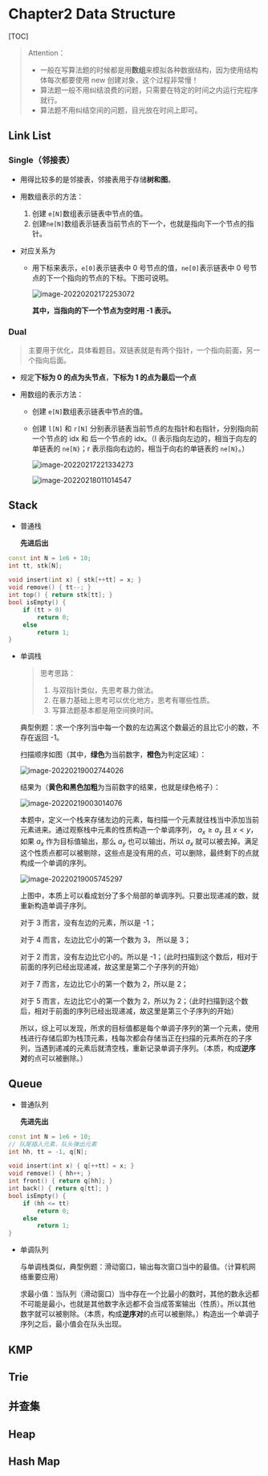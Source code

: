 # Chapter2 Data Structure

[TOC]

> Attention：
>
> - 一般在写算法题的时候都是用**数组**来模拟各种数据结构，因为使用结构体每次都要使用 new 创建对象，这个过程非常慢！
> - 算法题一般不用纠结浪费的问题，只需要在特定的时间之内运行完程序就行。
> - 算法题不用纠结空间的问题，目光放在时间上即可。

## Link List

### Single（邻接表）

- 用得比较多的是邻接表，邻接表用于存储**树和图**。

- 用数组表示的方法：

  1. 创建 `e[N]`数组表示链表中节点的值。
  2. 创建`ne[N]`数组表示链表当前节点的下一个，也就是指向下一个节点的指针。

- 对应关系为

  - 用下标来表示，`e[0]`表示链表中 0 号节点的值，`ne[0]`表示链表中 0 号节点的下一个指向的节点的下标。下图可说明。

    ![image-20220202172253072](src/DataStructure/image-20220202172253072.png)

    **其中，当指向的下一个节点为空时用 -1 表示。**

### Dual

>  主要用于优化，具体看题目。双链表就是有两个指针，一个指向前面，另一个指向后面。

- 规定**下标为 0 的点为头节点**，**下标为 1 的点为最后一个点**

- 用数组的表示方法：

  - 创建 `e[N]`数组表示链表中节点的值。

  - 创建 `l[N]` 和 `r[N]` 分别表示链表当前节点的左指针和右指针，分别指向前一个节点的 idx 和 后一个节点的 idx。（l 表示指向左边的，相当于向左的单链表的 `ne[N}`；r 表示指向右边的，相当于向右的单链表的 `ne[N}`。）

    ![image-20220217221334273](src/DataStructure/image-20220217221334273.png)

    ![image-20220218011014547](src/DataStructure/image-20220218011014547.png)



## Stack

- 普通栈

  **先进后出**

```cpp
const int N = 1e6 + 10;
int tt, stk[N];

void insert(int x) { stk[++tt] = x; }
void remove() { tt--; }
int top() { return stk[tt]; }
bool isEmpty() {
    if (tt > 0)
        return 0;
    else
        return 1;
}
```

- 单调栈

  > 思考思路：
  >
  > 1. 与双指针类似，先思考暴力做法。
  > 2. 在暴力基础上思考可以优化地方，思考有哪些性质。
  > 3. 写算法题基本都是用空间换时间。
  
  典型例题：求一个序列当中每一个数的左边离这个数最近的且比它小的数，不存在返回 -1。
  
  扫描顺序如图（其中，**绿色**为当前数字，**橙色**为判定区域）：
  
  ![image-20220219002744026](src/DataStructure/image-20220219002744026.png)
  
  结果为（**黄色和黑色加粗**为当前数字的结果，也就是绿色格子）：
  
  ![image-20220219003014076](src/DataStructure/image-20220219003014076.png)
  
  本题中，定义一个栈来存储左边的元素，每扫描一个元素就往栈当中添加当前元素进来。通过观察栈中元素的性质构造一个单调序列， $a_x \ge a_y$ 且 $x < y$，如果 $a_x$ 作为目标值输出，那么 $a_y$ 也可以输出，所以 $a_x$ 就可以被去掉。满足这个性质点都可以被剔除，这些点是没有用的点，可以删除，最终剩下的点就构成一个单调的序列。
  
  ![image-20220219005745297](src/DataStructure/image-20220219005745297.png)
  
  上图中，本质上可以看成划分了多个局部的单调序列。只要出现递减的数，就重新构造单调子序列。
  
  对于 3 而言，没有左边的元素，所以是 -1；
  
  对于 4 而言，左边比它小的第一个数为 3， 所以是 3；
  
  对于 2 而言，没有左边比它小的。所以是 -1；（此时扫描到这个数后，相对于前面的序列已经出现递减，故这里是第二个子序列的开始）
  
  对于 7 而言，左边比它小的第一个数为 2，所以是 2；
  
  对于 5 而言，左边比它小的第一个数为 2，所以为 2；（此时扫描到这个数后，相对于前面的序列已经出现递减，故这里是第三个子序列的开始）
  
  所以，综上可以发现，所求的目标值都是每个单调子序列的第一个元素，使用栈进行存储后即为栈顶元素，栈每次都会存储当正在扫描的元素所在的子序列，当遇到递减的元素后就清空栈，重新记录单调子序列。（本质，构成**逆序对**的点可以被删除。）

## Queue

- 普通队列

  **先进先出**

```cpp
const int N = 1e6 + 10;
// 队尾插入元素，队头弹出元素
int hh, tt = -1, q[N];

void insert(int x) { q[++tt] = x; }
void remove() { hh++; }
int front() { return q[hh]; }
int back() { return q[tt]; }
bool isEmpty() {
    if (hh <= tt)
        return 0;
    else
        return 1;
}
```

- 单调队列

  与单调栈类似，典型例题：滑动窗口，输出每次窗口当中的最值。（计算机网络重要应用）
  
  求最小值：当队列（滑动窗口）当中存在一个比最小的数时，其他的数永远都不可能是最小，也就是其他数字永远都不会当成答案输出（性质）。所以其他数字就可以被剔除。（本质，构成**逆序对**的点可以被删除。）构造出一个单调子序列之后，最小值会在队头出现。

## KMP

## Trie

## 并查集

## Heap

## Hash Map